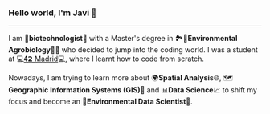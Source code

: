 ### Hello world, I'm Javi 👋
------------------------------------------------------------

I am 🦠**biotechnologist**🔬 with a Master's degree in 🏞️🌾**Environmental Agrobiology**🌿🍁 who decided to jump into the coding world. I was a student at 💻[𝟒𝟮 Madrid](https://www.42madrid.com/en/)💻, where I learnt how to code from scratch.

Nowadays, I am trying to learn more about 🌍**Spatial Analysis**🌐, 🗺️**Geographic Information Systems (GIS)**📍 and 📊**Data Science**📈 to shift my focus and become an 🌲**Environmental Data Scientist**🌸.
